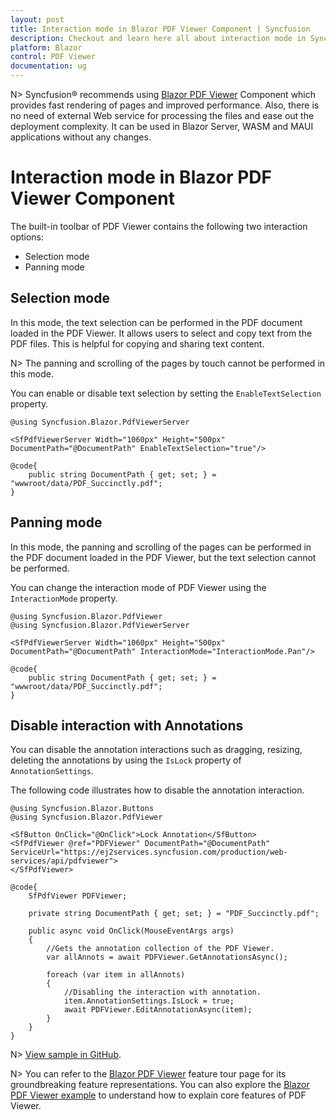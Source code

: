 ```yaml
---
layout: post
title: Interaction mode in Blazor PDF Viewer Component | Syncfusion
description: Checkout and learn here all about interaction mode in Syncfusion Blazor PDF Viewer component and more.
platform: Blazor
control: PDF Viewer
documentation: ug
---
```


N> Syncfusion&reg; recommends using [Blazor PDF Viewer](https://blazor.syncfusion.com/documentation/pdfviewer-2/getting-started/server-side-application) Component which provides fast rendering of pages and improved performance. Also, there is no need of external Web service for processing the files and ease out the deployment complexity. It can be used in Blazor Server, WASM and MAUI applications without any changes.

# Interaction mode in Blazor PDF Viewer Component

The built-in toolbar of PDF Viewer contains the following two interaction options:

* Selection mode
* Panning mode

## Selection mode

In this mode, the text selection can be performed in the PDF document loaded in the PDF Viewer. It allows users to select and copy text from the PDF files. This is helpful for copying and sharing text content.

N> The panning and scrolling of the pages by touch cannot be performed in this mode.

You can enable or disable text selection by setting the `EnableTextSelection` property.

```cshtml
@using Syncfusion.Blazor.PdfViewerServer

<SfPdfViewerServer Width="1060px" Height="500px" DocumentPath="@DocumentPath" EnableTextSelection="true"/>

@code{
    public string DocumentPath { get; set; } = "wwwroot/data/PDF_Succinctly.pdf";
}
```

## Panning mode

In this mode, the panning and scrolling of the pages can be performed in the PDF document loaded in the PDF Viewer, but the text selection cannot be performed.

You can change the interaction mode of PDF Viewer using the `InteractionMode` property.

```cshtml
@using Syncfusion.Blazor.PdfViewer
@using Syncfusion.Blazor.PdfViewerServer

<SfPdfViewerServer Width="1060px" Height="500px" DocumentPath="@DocumentPath" InteractionMode="InteractionMode.Pan"/>

@code{
    public string DocumentPath { get; set; } = "wwwroot/data/PDF_Succinctly.pdf";
}
```
## Disable interaction with Annotations

You can disable the annotation interactions such as dragging, resizing, deleting the annotations by using the `IsLock` property of `AnnotationSettings`.

The following code illustrates how to disable the annotation interaction.

```cshtml
@using Syncfusion.Blazor.Buttons
@using Syncfusion.Blazor.PdfViewer

<SfButton OnClick="@OnClick">Lock Annotation</SfButton>
<SfPdfViewer @ref="PDFViewer" DocumentPath="@DocumentPath" ServiceUrl="https://ej2services.syncfusion.com/production/web-services/api/pdfviewer">
</SfPdfViewer>

@code{
    SfPdfViewer PDFViewer;

    private string DocumentPath { get; set; } = "PDF_Succinctly.pdf";

    public async void OnClick(MouseEventArgs args)
    {
        //Gets the annotation collection of the PDF Viewer.
        var allAnnots = await PDFViewer.GetAnnotationsAsync();

        foreach (var item in allAnnots)
        {
            //Disabling the interaction with annotation.
            item.AnnotationSettings.IsLock = true;
            await PDFViewer.EditAnnotationAsync(item);
        }
    }
}
```

N> [View sample in GitHub](https://github.com/SyncfusionExamples/blazor-pdf-viewer-classic-examples/tree/master/Annotations/FAQs/Lock%20annotations).

N> You can refer to the [Blazor PDF Viewer](https://www.syncfusion.com/blazor-components/blazor-pdf-viewer) feature tour page for its groundbreaking feature representations. You can also explore the [Blazor PDF Viewer example](https://blazor.syncfusion.com/demos/pdf-viewer/default-functionalities?theme=bootstrap5) to understand how to explain core features of PDF Viewer.